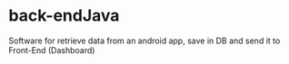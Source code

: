 # back-endJava

Software for retrieve data from an android app, save in DB and send it to Front-End (Dashboard)

